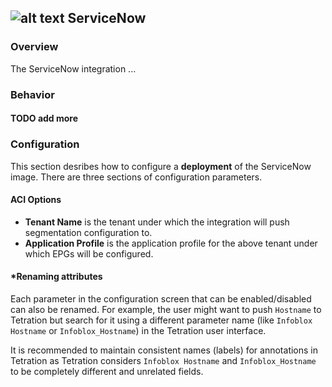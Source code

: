 ## ![alt text](https://raw.githubusercontent.com/ciscoecosystem/Scratch/max-test/ecoScripts/service_now/icon.png "Logo") ServiceNow

### Overview
The ServiceNow integration ...

### Behavior

#### TODO add more

### Configuration

This section desribes how to configure a **deployment** of the ServiceNow image. There are three sections of configuration parameters.

#### ACI Options

- **Tenant Name** is the tenant under which the integration will push segmentation configuration to.
- **Application Profile** is the application profile for the above tenant under which EPGs will be configured.

#### *Renaming attributes

Each parameter in the configuration screen that can be enabled/disabled can also be renamed. For example, the user might want to push `Hostname` to Tetration but search for it using a different parameter name (like `Infoblox Hostname` or `Infoblox_Hostname`) in the Tetration user interface.

It is recommended to maintain consistent names (labels) for annotations in Tetration as Tetration considers `Infoblox Hostname` and `Infoblox_Hostname` to be completely different and unrelated fields.

